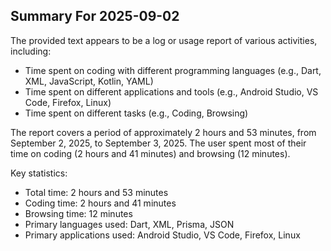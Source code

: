 
## Summary For 2025-09-02
The provided text appears to be a log or usage report of various activities, including:

* Time spent on coding with different programming languages (e.g., Dart, XML, JavaScript, Kotlin, YAML)
* Time spent on different applications and tools (e.g., Android Studio, VS Code, Firefox, Linux)
* Time spent on different tasks (e.g., Coding, Browsing)

The report covers a period of approximately 2 hours and 53 minutes, from September 2, 2025, to September 3, 2025. The user spent most of their time on coding (2 hours and 41 minutes) and browsing (12 minutes).

Key statistics:

* Total time: 2 hours and 53 minutes
* Coding time: 2 hours and 41 minutes
* Browsing time: 12 minutes
* Primary languages used: Dart, XML, Prisma, JSON
* Primary applications used: Android Studio, VS Code, Firefox, Linux